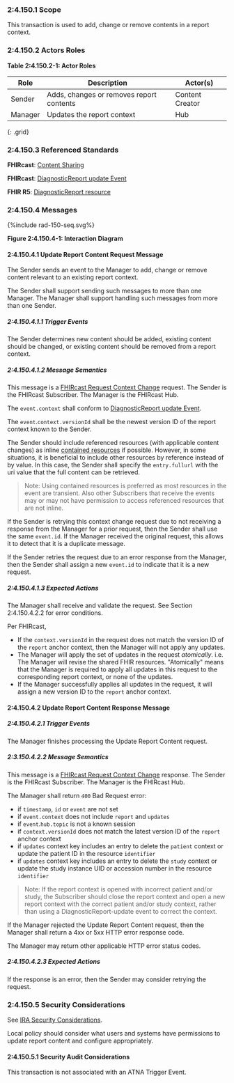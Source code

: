 ### 2:4.150.1 Scope

This transaction is used to add, change or remove contents in a report context.

### 2:4.150.2 Actors Roles

**Table 2:4.150.2-1: Actor Roles**

| Role | Description | Actor(s) |
|------|-------------|----------|
| Sender | Adds, changes or removes report contents | Content Creator |
| Manager | Updates the report context | Hub |
{: .grid}

### 2:4.150.3 Referenced Standards

**FHIRcast**: [Content Sharing](https://build.fhir.org/ig/HL7/fhircast-docs/2-10-ContentSharing.html)

**FHIRcast**: [DiagnosticReport update Event](https://build.fhir.org/ig/HL7/fhircast-docs/3-6-3-DiagnosticReport-update.html)

**FHIR R5**: [DiagnosticReport resource](https://hl7.org/fhir/R5/diagnosticreport.html)

### 2:4.150.4 Messages

<div>
{%include rad-150-seq.svg%}
</div>

<div style="clear: left"/>

**Figure 2:4.150.4-1: Interaction Diagram**

#### 2:4.150.4.1 Update Report Content Request Message
The Sender sends an event to the Manager to add, change or remove content relevant to an existing report context.

The Sender shall support sending such messages to more than one Manager. The Manager shall support handling such messages from more than one Sender. 

##### 2:4.150.4.1.1 Trigger Events

The Sender determines new content should be added, existing content should be changed, or existing content should be removed from a report context.

##### 2:4.150.4.1.2 Message Semantics

This message is a [FHIRcast Request Context Change](https://build.fhir.org/ig/HL7/fhircast-docs/2-6-RequestContextChange.html#request-context-change-body) request. The Sender is the FHIRcast Subscriber. The Manager is the FHIRcast Hub.

The `event.context` shall conform to [DiagnosticReport update Event](https://build.fhir.org/ig/HL7/fhircast-docs/3-6-3-DiagnosticReport-update.html).

The `event`.`context.versionId` shall be the newest version ID of the report context known to the Sender.

The Sender should include referenced resources (with applicable content changes) as inline [contained resources](https://www.hl7.org/fhir/references.html#contained) if possible. However, in some situations, it is beneficial to include other resources by reference instead of by value. In this case, the Sender shall specify the `entry.fullurl` with the uri value that the full content can be retrieved.

> Note: Using contained resources is preferred as most resources in the event are transient. Also other Subscribers that receive the events may or may not have permission to access referenced resources that are not inline.

If the Sender is retrying this context change request due to not receiving a response from the Manager for a prior request, then the Sender shall use the same `event.id`. If the Manager received the original request, this allows it to detect that it is a duplicate message.

If the Sender retries the request due to an error response from the Manager, then the Sender shall assign a new `event.id` to indicate that it is a new request.

##### 2:4.150.4.1.3 Expected Actions

The Manager shall receive and validate the request. See Section 2:4.150.4.2.2 for error conditions.

Per FHIRcast,
- If the `context.versionId` in the request does not match the version ID of the `report` anchor context, then the Manager will not apply any updates.
- The Manager will apply the set of updates in the request *atomically*. i.e. The Manager will revise the shared FHIR resources. "Atomically" means that the Manager is required to apply all updates in this request to the corresponding report context, or none of the updates.
- If the Manager successfully applies all updates in the request, it will assign a new version ID to the `report` anchor context.

#### 2:4.150.4.2 Update Report Content Response Message

##### 2:4.150.4.2.1 Trigger Events

The Manager finishes processing the Update Report Content request.

##### 2:3.150.4.2.2 Message Semantics

This message is a [FHIRcast Request Context Change](https://build.fhir.org/ig/HL7/fhircast-docs/2-6-RequestContextChange.html#request-context-change-body) response. The Sender is the FHIRcast Subscriber. The Manager is the FHIRcast Hub.

The Manager shall return `400` Bad Request error:
- if `timestamp`, `id` or `event` are not set
- if `event.context` does not include `report` and `updates`
- if `event`.`hub.topic` is not a known session
- if `context.versionId` does not match the latest version ID of the `report` anchor context
- if `updates` context key includes an entry to delete the `patient` context or update the patient ID in the resource `identifier`
- if `updates` context key includes an entry to delete the `study` context or update the study instance UID or accession number in the resource `identifier`

> Note: If the report context is opened with incorrect patient and/or study, the Subscriber should close the report context and open a new report context with the correct patient and/or study context, rather than using a DiagnosticReport-update event to correct the context.

If the Manager rejected the Update Report Content request, then the Manager shall return a 4xx or 5xx HTTP error response code.

The Manager may return other applicable HTTP error status codes.

##### 2:4.150.4.2.3 Expected Actions

If the response is an error, then the Sender may consider retrying the request.

### 2:4.150.5 Security Considerations

See [IRA Security Considerations](volume-1.html#1535-ira-security-considerations).

Local policy should consider what users and systems have permissions to update report content and configure appropriately. 

#### 2:4.150.5.1 Security Audit Considerations

This transaction is not associated with an ATNA Trigger Event.

